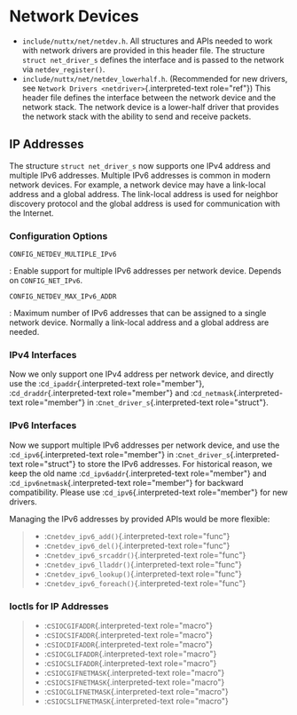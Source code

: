 Network Devices
===============

-   `include/nuttx/net/netdev.h`. All structures and APIs needed to work
    with network drivers are provided in this header file. The structure
    `struct net_driver_s` defines the interface and is passed to the
    network via `netdev_register()`.
-   `include/nuttx/net/netdev_lowerhalf.h`. (Recommended for new
    drivers, see `Network Drivers <netdriver>`{.interpreted-text
    role="ref"}) This header file defines the interface between the
    network device and the network stack. The network device is a
    lower-half driver that provides the network stack with the ability
    to send and receive packets.

IP Addresses
------------

The structure `struct net_driver_s` now supports one IPv4 address and
multiple IPv6 addresses. Multiple IPv6 addresses is common in modern
network devices. For example, a network device may have a link-local
address and a global address. The link-local address is used for
neighbor discovery protocol and the global address is used for
communication with the Internet.

### Configuration Options

`CONFIG_NETDEV_MULTIPLE_IPv6`

:   Enable support for multiple IPv6 addresses per network device.
    Depends on `CONFIG_NET_IPv6`.

`CONFIG_NETDEV_MAX_IPv6_ADDR`

:   Maximum number of IPv6 addresses that can be assigned to a single
    network device. Normally a link-local address and a global address
    are needed.

### IPv4 Interfaces

Now we only support one IPv4 address per network device, and directly
use the :c`d_ipaddr`{.interpreted-text role="member"},
:c`d_draddr`{.interpreted-text role="member"} and
:c`d_netmask`{.interpreted-text role="member"} in
:c`net_driver_s`{.interpreted-text role="struct"}.

### IPv6 Interfaces

Now we support multiple IPv6 addresses per network device, and use the
:c`d_ipv6`{.interpreted-text role="member"} in
:c`net_driver_s`{.interpreted-text role="struct"} to store the IPv6
addresses. For historical reason, we keep the old name
:c`d_ipv6addr`{.interpreted-text role="member"} and
:c`d_ipv6netmask`{.interpreted-text role="member"} for backward
compatibility. Please use :c`d_ipv6`{.interpreted-text role="member"}
for new drivers.

Managing the IPv6 addresses by provided APIs would be more flexible:

> -   :c`netdev_ipv6_add()`{.interpreted-text role="func"}
> -   :c`netdev_ipv6_del()`{.interpreted-text role="func"}
> -   :c`netdev_ipv6_srcaddr()`{.interpreted-text role="func"}
> -   :c`netdev_ipv6_lladdr()`{.interpreted-text role="func"}
> -   :c`netdev_ipv6_lookup()`{.interpreted-text role="func"}
> -   :c`netdev_ipv6_foreach()`{.interpreted-text role="func"}

### Ioctls for IP Addresses

> -   :c`SIOCGIFADDR`{.interpreted-text role="macro"}
> -   :c`SIOCSIFADDR`{.interpreted-text role="macro"}
> -   :c`SIOCDIFADDR`{.interpreted-text role="macro"}
> -   :c`SIOCGLIFADDR`{.interpreted-text role="macro"}
> -   :c`SIOCSLIFADDR`{.interpreted-text role="macro"}
> -   :c`SIOCGIFNETMASK`{.interpreted-text role="macro"}
> -   :c`SIOCSIFNETMASK`{.interpreted-text role="macro"}
> -   :c`SIOCGLIFNETMASK`{.interpreted-text role="macro"}
> -   :c`SIOCSLIFNETMASK`{.interpreted-text role="macro"}

